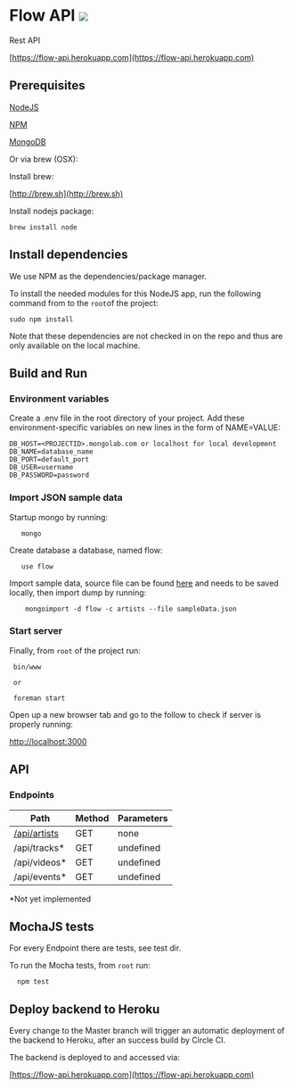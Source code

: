 # Flow API ![](https://circleci.com/gh/stevenrmds/FlowAPI/tree/master.svg?style=shield&circle-token=982140173ef2b98794c97ed9cfa17d90cddc17bf)
Rest API

[https://flow-api.herokuapp.com](https://flow-api.herokuapp.com)


## Prerequisites

[NodeJS](https://nodejs.org)

[NPM](https://www.npmjs.com)

[MongoDB](https://www.mongodb.org)

Or via brew (OSX):

Install brew:

[http://brew.sh](http://brew.sh)

Install nodejs package:

    brew install node
    
## Install dependencies

We use NPM as the dependencies/package manager.

To install the needed modules for this NodeJS app, 
run the following command from to the `root`of the project:

    sudo npm install

Note that these dependencies are not checked in on the repo 
and thus are only available on the local machine.

## Build and Run

### Environment variables

Create a .env file in the root directory of your project. Add these environment-specific variables on new lines in the form of NAME=VALUE:

    DB_HOST=<PROJECTID>.mongolab.com or localhost for local development
    DB_NAME=database_name
    DB_PORT=default_port
    DB_USER=username
    DB_PASSWORD=password

### Import JSON sample data

Startup mongo by running:

	   mongo
	   
Create database a database, named flow:	   

	   use flow

Import sample data, source file can be found [here](https://raw.githubusercontent.com/stevenrmds/FlowAPI/master/sampleData.json) and needs to be saved locally, then import dump by running:

		mongoimport -d flow -c artists --file sampleData.json

### Start server
			
Finally, from `root` of the project run:
 
     bin/www 
     
     or 
     
     foreman start

Open up a new browser tab and go to the follow to check if server is properly running:

[http://localhost:3000](http://localhost:3000)

## API

### Endpoints

Path | Method | Parameters   
------------ | ------------- | ------------
[/api/artists](https://flow-api.herokuapp.com/api/artists) | GET  | none |
/api/tracks* | GET  | undefined
/api/videos* | GET  | undefined
/api/events* | GET  | undefined 

*Not yet implemented

## MochaJS tests

For every Endpoint there are tests, see test dir.

To run the Mocha tests, from `root` run:

      npm test
      
## Deploy backend to Heroku
Every change to the Master branch will trigger an automatic deployment
of the backend to Heroku, after an success build by Circle CI.

The backend is deployed to and accessed via:

[https://flow-api.herokuapp.com](https://flow-api.herokuapp.com)
